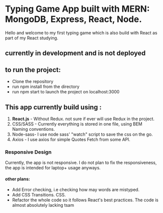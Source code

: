# Typing Game App built with MERN: MongoDB, Express, React, Node.

Hello and welcome to my first typing game which is also build with React as part of my React studying.

## currently in development and is not deployed

## to run the project:

- Clone the repository
- run npm install from the directory
- run npm start to launch the project on localhost:3000

## This app currently build using :

1. **React.js** - Without Redux. not sure if ever will use Redux in the project.
2. CSS/SASS - Currently everything is stored in one file, using BEM Naming conventions.
3. Node-sass- I use node sass' "watch" script to save the css on the go.
4. Axios - I use axios for simple Quotes Fetch from some API.

### Responsive Design

Currently, the app is not responsive.
I do not plan to fix the responsiveness, the app is intended for laptop+ usage anyways.

#### other plans:

- Add Error checking, i.e checking how may words are mistyped.
- Add CSS Transitions. CSS.
- Refactor the whole code so it follows React's best practices. The code is almost absolutely lacking tsam
